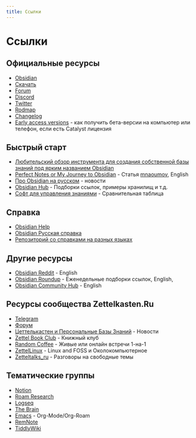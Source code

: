 ```yaml
---
title: Ссылки
---
```


# Ссылки

## Официальные ресурсы

- [Obsidian](https://obsidian.md/)
- [Скачать](https://obsidian.md/download/)
- [Forum](https://forum.obsidian.md/)
- [Discord](https://discord.com/invite/veuWUTm)
- [Twitter](https://twitter.com/obsdmd)
- [Rodmap](https://obsidian.md/roadmap/)
- [Changelog](https://obsidian.md/changelog/)
- [Early access versions](https://help.obsidian.md/Obsidian/Early+access+versions) - как получить бета-версии на компьютер или телефон, если есть Catalyst лицензия

## Быстрый старт

- [Любительский обзор инструмента для создания собственной базы знаний под ярким названием Obsidian](https://www.notion.so/Obsidian-de83f079a8b54a36be7f6d66ee78e9d1)
- [Perfect Notes or My Journey to Obsidian](https://mnaoumov.wordpress.com/2022/05/08/perfect-notes-or-my-journey-to-obsidian/) - Статья [mnaoumov](Участники/mnaoumov.md), English
- [Про Obsidian на русском](https://t.me/obsidianru) - новости
- [Obsidian Hub](https://t.me/obsidian_hub/28) - Подборки ссылок, примеры хранилищ и т.д.
- [Софт для управления знаниями](https://dreydel.notion.site/4744f5d1dda24786b3d6495baec04375?v=60968fab83494731b8c1058cd9d265c9) - Сравнительная таблица

## Справка

- [Obsidian Help](https://help.obsidian.md/)
- [Obsidian Русская справка](https://publish.obsidian.md/help-ru/)
- [Репозиторий со справками на разных языках](https://github.com/obsidianmd/obsidian-help/)

## Другие ресурсы

- [Obsidian Reddit](https://www.reddit.com/r/ObsidianMD/) - English
- [Obsidian Roundup](https://obsidianroundup.org/) - Еженедельные подборки ссылок, English,
- [Obsidian Community Hub](https://publish.obsidian.md/hub/) - English

## Ресурсы сообщества Zettelkasten.Ru

- [Telegram](https://t.me/Zettelkasten_ru)
- [Форум](https://zttl.space/)
- [Цеттелькастен и Персональные Базы Знаний](https://t.me/zettelkasten_ch) - Новости
- [Zettel Book Club](https://t.me/zettelbookclub) - Книжный клуб
- [Random Coffee](https://t.me/Zettelkasten_ru/45037) - Живые или онлайн встречи 1-на-1
- [ZettelLinux](https://t.me/zettelLinux) - Linux and FOSS и Околокомпьютерное
- [Zetteltalks_ru](https://t.me/zetteltalks_ru) - Разговоры на свободные темы

## Тематические группы

- [Notion](https://t.me/ru_notion)
- [Roam Research](https://t.me/roamrus)
- [Logseq](https://t.me/logseqchat)
- [The Brain](https://t.me/thebrain_community)
- [Emacs](https://t.me/zettelmacs) - Org-Mode/Org-Roam
- [RemNote](https://t.me/RemNote_ru)
- [TiddlyWiki](https://t.me/tiddlywikiru)
